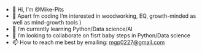 - 👋 Hi, I’m @Mike-Pits
- 👀 Apart fm coding I’m interested in woodworking, EQ, growth-minded as well as mind-growth tools )
- 🌱 I’m currently learning Python/Data science/AI
- 💞️ I’m looking to collaborate on fisrt baby steps in Python/Data science
- 📫 How to reach me best by emailing: mgp0227@gmail.com 

<!---
Mike-Pits/Mike-Pits is a ✨ special ✨ repository because its `README.md` (this file) appears on your GitHub profile.
You can click the Preview link to take a look at your changes.
--->
